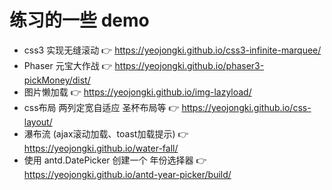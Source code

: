 # 练习的一些 demo

- css3 实现无缝滚动 👉 https://yeojongki.github.io/css3-infinite-marquee/
- Phaser 元宝大作战 👉 https://yeojongki.github.io/phaser3-pickMoney/dist/
- 图片懒加载 👉 https://yeojongki.github.io/img-lazyload/
- css布局 两列定宽自适应 圣杯布局等 👉 https://yeojongki.github.io/css-layout/
- 瀑布流 (ajax滚动加载、toast加载提示) 👉 https://yeojongki.github.io/water-fall/
- 使用 antd.DatePicker 创建一个 年份选择器 👉 https://yeojongki.github.io/antd-year-picker/build/
